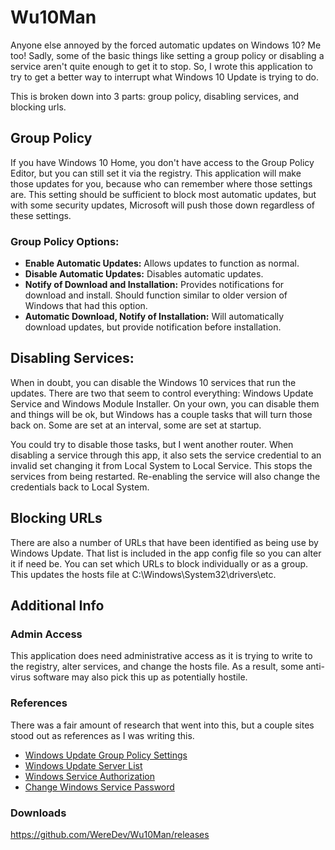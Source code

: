 # Wu10Man

Anyone else annoyed by the forced automatic updates on Windows 10?  Me too!  Sadly, some of the basic things like setting a group policy or disabling a service aren't quite enough to get it to stop.  So, I wrote this application to try to get a better way to interrupt what Windows 10 Update is trying to do.

This is broken down into 3 parts: group policy, disabling services, and blocking urls.

## Group Policy

If you have Windows 10 Home, you don't have access to the Group Policy Editor, but you can still set it via the registry.  This application will make those updates for you, because who can remember where those settings are.  This setting should be sufficient to block most automatic updates, but with some security updates, Microsoft will push those down regardless of these settings.

### Group Policy Options:
 - **Enable Automatic Updates:** Allows updates to function as normal.
 - **Disable Automatic Updates:** Disables automatic updates.
 - **Notify of Download and Installation:** Provides notifications for download and install.  Should function similar to older version of Windows that had this option.
 - **Automatic Download, Notify of Installation:** Will automatically download updates, but provide notification before installation.
 
## Disabling Services:

When in doubt, you can disable the Windows 10 services that run the updates.  There are two that seem to control everything: Windows Update Service and Windows Module Installer.  On your own, you can disable them and things will be ok, but Windows has a couple tasks that will turn those back on.  Some are set at an interval, some are set at startup.

You could try to disable those tasks, but I went another router.  When disabling a service through this app, it also sets the service credential to an invalid set changing it from Local System to Local Service.  This stops the services from being restarted.  Re-enabling the service will also change the credentials back to Local System.

## Blocking URLs

There are also a number of URLs that have been identified as being use by Windows Update.  That list is included in the app config file so you can alter it if need be. You can set which URLs to block individually or as a group.  This updates the hosts file at C:\Windows\System32\drivers\etc.

## Additional Info

### Admin Access

This application does need administrative access as it is trying to write to the registry, alter services, and change the hosts file.  As a result, some anti-virus software may also pick this up as potentially hostile.

### References

There was a fair amount of research that went into this, but a couple sites stood out as references as I was writing this.

- [Windows Update Group Policy Settings](https://support.microsoft.com/en-us/help/328010/how-to-configure-automatic-updates-by-using-group-policy-or-registry-s)
- [Windows Update Server List](https://www.tenforums.com/windows-updates-activation/38771-windows-updates-white-list-proxy-server.html)
- [Windows Service Authorization](https://stackoverflow.com/questions/17031552/how-do-you-take-file-ownership-with-powershell/17047190#17047190)
- [Change Windows Service Password](https://stackoverflow.com/questions/3876787/change-windows-service-password/3877268#3877268)

### Downloads
https://github.com/WereDev/Wu10Man/releases
